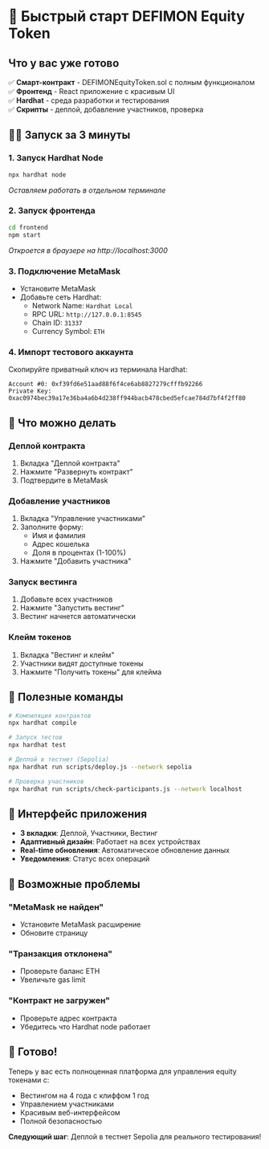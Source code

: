 # 🚀 Быстрый старт DEFIMON Equity Token

## Что у вас уже готово

✅ **Смарт-контракт** - DEFIMONEquityToken.sol с полным функционалом  
✅ **Фронтенд** - React приложение с красивым UI  
✅ **Hardhat** - среда разработки и тестирования  
✅ **Скрипты** - деплой, добавление участников, проверка  

## 🏃‍♂️ Запуск за 3 минуты

### 1. Запуск Hardhat Node
```bash
npx hardhat node
```
*Оставляем работать в отдельном терминале*

### 2. Запуск фронтенда
```bash
cd frontend
npm start
```
*Откроется в браузере на http://localhost:3000*

### 3. Подключение MetaMask
- Установите MetaMask
- Добавьте сеть Hardhat:
  - Network Name: `Hardhat Local`
  - RPC URL: `http://127.0.0.1:8545`
  - Chain ID: `31337`
  - Currency Symbol: `ETH`

### 4. Импорт тестового аккаунта
Скопируйте приватный ключ из терминала Hardhat:
```
Account #0: 0xf39fd6e51aad88f6f4ce6ab8827279cfffb92266
Private Key: 0xac0974bec39a17e36ba4a6b4d238ff944bacb478cbed5efcae784d7bf4f2ff80
```

## 🎯 Что можно делать

### Деплой контракта
1. Вкладка "Деплой контракта"
2. Нажмите "Развернуть контракт"
3. Подтвердите в MetaMask

### Добавление участников
1. Вкладка "Управление участниками"
2. Заполните форму:
   - Имя и фамилия
   - Адрес кошелька
   - Доля в процентах (1-100%)
3. Нажмите "Добавить участника"

### Запуск вестинга
1. Добавьте всех участников
2. Нажмите "Запустить вестинг"
3. Вестинг начнется автоматически

### Клейм токенов
1. Вкладка "Вестинг и клейм"
2. Участники видят доступные токены
3. Нажмите "Получить токены" для клейма

## 🔧 Полезные команды

```bash
# Компиляция контрактов
npx hardhat compile

# Запуск тестов
npx hardhat test

# Деплой в тестнет (Sepolia)
npx hardhat run scripts/deploy.js --network sepolia

# Проверка участников
npx hardhat run scripts/check-participants.js --network localhost
```

## 📱 Интерфейс приложения

- **3 вкладки**: Деплой, Участники, Вестинг
- **Адаптивный дизайн**: Работает на всех устройствах
- **Real-time обновления**: Автоматическое обновление данных
- **Уведомления**: Статус всех операций

## 🚨 Возможные проблемы

### "MetaMask не найден"
- Установите MetaMask расширение
- Обновите страницу

### "Транзакция отклонена"
- Проверьте баланс ETH
- Увеличьте gas limit

### "Контракт не загружен"
- Проверьте адрес контракта
- Убедитесь что Hardhat node работает

## 🎉 Готово!

Теперь у вас есть полноценная платформа для управления equity токенами с:
- Вестингом на 4 года с клиффом 1 год
- Управлением участниками
- Красивым веб-интерфейсом
- Полной безопасностью

**Следующий шаг**: Деплой в тестнет Sepolia для реального тестирования!
